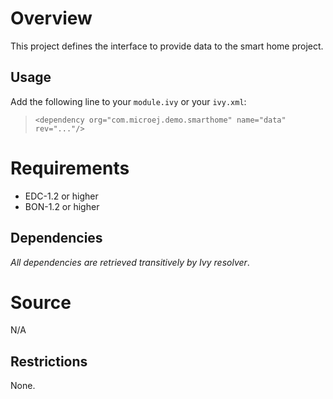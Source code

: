<!--
	Markdown
	Copyright 2014-2016 IS2T. All rights reserved.
	Use of this source code is subject to license terms.
-->
# Overview
This project defines the interface to provide data to the smart home project.

## Usage
Add the following line to your `module.ivy` or your `ivy.xml`:
> `<dependency org="com.microej.demo.smarthome" name="data" rev="..."/>`

# Requirements
  - EDC-1.2 or higher
  - BON-1.2 or higher

## Dependencies
_All dependencies are retrieved transitively by Ivy resolver_.

# Source
N/A

## Restrictions
None.